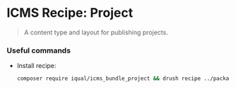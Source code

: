 # ICMS Recipe: Project

> A content type and layout for publishing projects.

### Useful commands
- Install recipe:
  ```bash
  composer require iqual/icms_bundle_project && drush recipe ../packages/icms_bundle_project
  ```
